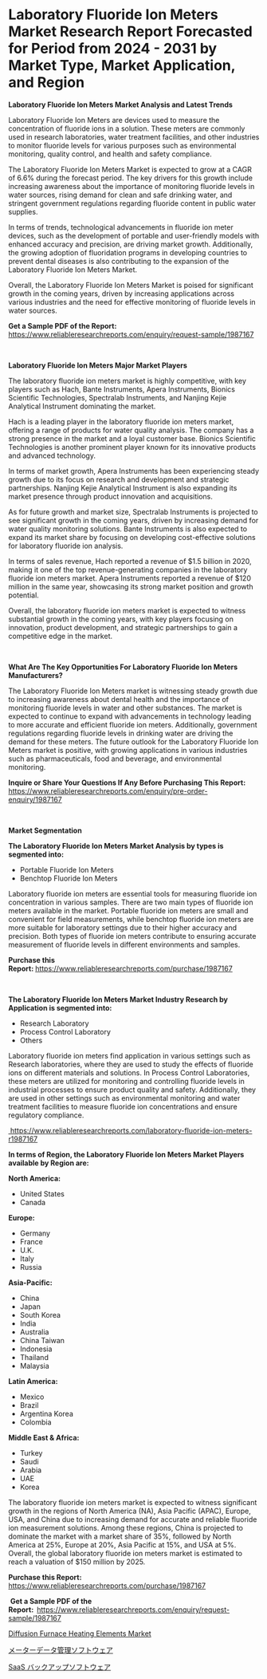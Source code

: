 <p><h1>Laboratory Fluoride Ion Meters Market Research Report Forecasted for Period from 2024 -  2031 by Market Type, Market Application, and Region</h1></p><p><strong>Laboratory Fluoride Ion Meters Market Analysis and Latest Trends</strong></p>
<p><p>Laboratory Fluoride Ion Meters are devices used to measure the concentration of fluoride ions in a solution. These meters are commonly used in research laboratories, water treatment facilities, and other industries to monitor fluoride levels for various purposes such as environmental monitoring, quality control, and health and safety compliance.</p><p>The Laboratory Fluoride Ion Meters Market is expected to grow at a CAGR of 6.6% during the forecast period. The key drivers for this growth include increasing awareness about the importance of monitoring fluoride levels in water sources, rising demand for clean and safe drinking water, and stringent government regulations regarding fluoride content in public water supplies.</p><p>In terms of trends, technological advancements in fluoride ion meter devices, such as the development of portable and user-friendly models with enhanced accuracy and precision, are driving market growth. Additionally, the growing adoption of fluoridation programs in developing countries to prevent dental diseases is also contributing to the expansion of the Laboratory Fluoride Ion Meters Market.</p><p>Overall, the Laboratory Fluoride Ion Meters Market is poised for significant growth in the coming years, driven by increasing applications across various industries and the need for effective monitoring of fluoride levels in water sources.</p></p>
<p><strong>Get a Sample PDF of the Report:&nbsp;</strong> <a href="https://www.reliableresearchreports.com/enquiry/request-sample/1987167">https://www.reliableresearchreports.com/enquiry/request-sample/1987167</a></p>
<p>&nbsp;</p>
<p><strong>Laboratory Fluoride Ion Meters Major Market Players</strong></p>
<p><p>The laboratory fluoride ion meters market is highly competitive, with key players such as Hach, Bante Instruments, Apera Instruments, Bionics Scientific Technologies, Spectralab Instruments, and Nanjing Kejie Analytical Instrument dominating the market. </p><p>Hach is a leading player in the laboratory fluoride ion meters market, offering a range of products for water quality analysis. The company has a strong presence in the market and a loyal customer base. Bionics Scientific Technologies is another prominent player known for its innovative products and advanced technology. </p><p>In terms of market growth, Apera Instruments has been experiencing steady growth due to its focus on research and development and strategic partnerships. Nanjing Kejie Analytical Instrument is also expanding its market presence through product innovation and acquisitions. </p><p>As for future growth and market size, Spectralab Instruments is projected to see significant growth in the coming years, driven by increasing demand for water quality monitoring solutions. Bante Instruments is also expected to expand its market share by focusing on developing cost-effective solutions for laboratory fluoride ion analysis. </p><p>In terms of sales revenue, Hach reported a revenue of $1.5 billion in 2020, making it one of the top revenue-generating companies in the laboratory fluoride ion meters market. Apera Instruments reported a revenue of $120 million in the same year, showcasing its strong market position and growth potential. </p><p>Overall, the laboratory fluoride ion meters market is expected to witness substantial growth in the coming years, with key players focusing on innovation, product development, and strategic partnerships to gain a competitive edge in the market.</p></p>
<p>&nbsp;</p>
<p><strong>What Are The Key Opportunities For Laboratory Fluoride Ion Meters Manufacturers?</strong></p>
<p><p>The Laboratory Fluoride Ion Meters market is witnessing steady growth due to increasing awareness about dental health and the importance of monitoring fluoride levels in water and other substances. The market is expected to continue to expand with advancements in technology leading to more accurate and efficient fluoride ion meters. Additionally, government regulations regarding fluoride levels in drinking water are driving the demand for these meters. The future outlook for the Laboratory Fluoride Ion Meters market is positive, with growing applications in various industries such as pharmaceuticals, food and beverage, and environmental monitoring.</p></p>
<p><strong>Inquire or Share Your Questions If Any Before Purchasing This Report:</strong> <a href="https://www.reliableresearchreports.com/enquiry/pre-order-enquiry/1987167">https://www.reliableresearchreports.com/enquiry/pre-order-enquiry/1987167</a></p>
<p>&nbsp;</p>
<p><strong>Market Segmentation</strong></p>
<p><strong>The Laboratory Fluoride Ion Meters Market Analysis by types is segmented into:</strong></p>
<p><ul><li>Portable Fluoride Ion Meters</li><li>Benchtop Fluoride Ion Meters</li></ul></p>
<p><p>Laboratory fluoride ion meters are essential tools for measuring fluoride ion concentration in various samples. There are two main types of fluoride ion meters available in the market. Portable fluoride ion meters are small and convenient for field measurements, while benchtop fluoride ion meters are more suitable for laboratory settings due to their higher accuracy and precision. Both types of fluoride ion meters contribute to ensuring accurate measurement of fluoride levels in different environments and samples.</p></p>
<p><strong>Purchase this Report:&nbsp;</strong><a href="https://www.reliableresearchreports.com/purchase/1987167">https://www.reliableresearchreports.com/purchase/1987167</a></p>
<p>&nbsp;</p>
<p><strong>The Laboratory Fluoride Ion Meters Market Industry Research by Application is segmented into:</strong></p>
<p><ul><li>Research Laboratory</li><li>Process Control Laboratory</li><li>Others</li></ul></p>
<p><p>Laboratory fluoride ion meters find application in various settings such as Research laboratories, where they are used to study the effects of fluoride ions on different materials and solutions. In Process Control Laboratories, these meters are utilized for monitoring and controlling fluoride levels in industrial processes to ensure product quality and safety. Additionally, they are used in other settings such as environmental monitoring and water treatment facilities to measure fluoride ion concentrations and ensure regulatory compliance.</p></p>
<p><a href="https://www.reliableresearchreports.com/laboratory-fluoride-ion-meters-r1987167">&nbsp;https://www.reliableresearchreports.com/laboratory-fluoride-ion-meters-r1987167</a></p>
<p><strong>In terms of Region, the Laboratory Fluoride Ion Meters Market Players available by Region are:</strong></p>
<p>
    <p> <strong> North America: </strong>
        <ul>
            <li>United States</li>
            <li>Canada</li>
        </ul>
        </p> 
    <p> <strong> Europe: </strong>
        <ul>
            <li>Germany</li>
            <li>France</li>
            <li>U.K.</li>
            <li>Italy</li>
            <li>Russia</li>
        </ul>
        </p> 
    <p> <strong> Asia-Pacific: </strong>
        <ul>
            <li>China</li>
            <li>Japan</li>
            <li>South Korea</li>
            <li>India</li>
            <li>Australia</li>
            <li>China Taiwan</li>
            <li>Indonesia</li>
            <li>Thailand</li>
            <li>Malaysia</li>
        </ul>
        </p> 
    <p> <strong> Latin America: </strong>
        <ul>
            <li>Mexico</li>
            <li>Brazil</li>
            <li>Argentina Korea</li>
            <li>Colombia</li>
        </ul>
        </p> 
    <p> <strong> Middle East & Africa: </strong>
        <ul>
            <li>Turkey</li>
            <li>Saudi</li>
            <li>Arabia</li>
            <li>UAE</li>
            <li>Korea</li>
        </ul>
    </p>
    </p>
<p><p>The laboratory fluoride ion meters market is expected to witness significant growth in the regions of North America (NA), Asia Pacific (APAC), Europe, USA, and China due to increasing demand for accurate and reliable fluoride ion measurement solutions. Among these regions, China is projected to dominate the market with a market share of 35%, followed by North America at 25%, Europe at 20%, Asia Pacific at 15%, and USA at 5%. Overall, the global laboratory fluoride ion meters market is estimated to reach a valuation of $150 million by 2025.</p></p>
<p><strong>Purchase this Report: </strong><a href="https://www.reliableresearchreports.com/purchase/1987167">https://www.reliableresearchreports.com/purchase/1987167</a></p>
<p>&nbsp;<strong>Get a Sample PDF of the Report:&nbsp;&nbsp;</strong><a href="https://www.reliableresearchreports.com/enquiry/request-sample/1987167">https://www.reliableresearchreports.com/enquiry/request-sample/1987167</a></p>
<p><strong></strong></p>
<p><p><a href="https://www.linkedin.com/pulse/diffusion-furnace-heating-elements-market-outlook-industry-gggie?trackingId=wy%2Ff5Kioo9MO94pc2r791Q%3D%3D">Diffusion Furnace Heating Elements Market</a></p><p><a href="https://github.com/dandier2003/Market-Research-Report-List-1/blob/main/317933145179.md">メーターデータ管理ソフトウェア</a></p><p><a href="https://github.com/sghwr779811674/Market-Research-Report-List-1/blob/main/158959745178.md">SaaS バックアップソフトウェア</a></p></p>